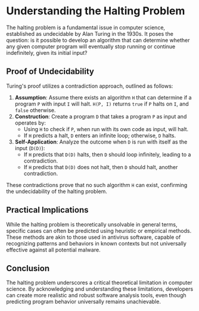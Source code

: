 # Understanding the Halting Problem

The halting problem is a fundamental issue in computer science, established as undecidable by Alan Turing in the 1930s. It poses the question: is it possible to develop an algorithm that can determine whether any given computer program will eventually stop running or continue indefinitely, given its initial input?

## Proof of Undecidability

Turing's proof utilizes a contradiction approach, outlined as follows:

1. **Assumption**: Assume there exists an algorithm `H` that can determine if a program `P` with input `I` will halt. `H(P, I)` returns `true` if `P` halts on `I`, and `false` otherwise.
2. **Construction**: Create a program `D` that takes a program `P` as input and operates by:
   - Using `H` to check if `P`, when run with its own code as input, will halt.
   - If `H` predicts a halt, `D` enters an infinite loop; otherwise, `D` halts.
3. **Self-Application**: Analyze the outcome when `D` is run with itself as the input (`D(D)`):
   - If `H` predicts that `D(D)` halts, then `D` should loop infinitely, leading to a contradiction.
   - If `H` predicts that `D(D)` does not halt, then `D` should halt, another contradiction.

These contradictions prove that no such algorithm `H` can exist, confirming the undecidability of the halting problem.

## Practical Implications

While the halting problem is theoretically unsolvable in general terms, specific cases can often be predicted using heuristic or empirical methods. These methods are akin to those used in antivirus software, capable of recognizing patterns and behaviors in known contexts but not universally effective against all potential malware.

## Conclusion

The halting problem underscores a critical theoretical limitation in computer science. By acknowledging and understanding these limitations, developers can create more realistic and robust software analysis tools, even though predicting program behavior universally remains unachievable.

